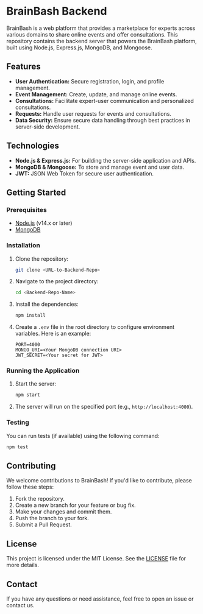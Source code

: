 # BrainBash Backend

BrainBash is a web platform that provides a marketplace for experts across various domains to share online events and offer consultations. This repository contains the backend server that powers the BrainBash platform, built using Node.js, Express.js, MongoDB, and Mongoose.

## Features
- **User Authentication:** Secure registration, login, and profile management.
- **Event Management:** Create, update, and manage online events.
- **Consultations:** Facilitate expert-user communication and personalized consultations.
- **Requests:** Handle user requests for events and consultations.
- **Data Security:** Ensure secure data handling through best practices in server-side development.

## Technologies
- **Node.js & Express.js:** For building the server-side application and APIs.
- **MongoDB & Mongoose:** To store and manage event and user data.
- **JWT:** JSON Web Token for secure user authentication.

## Getting Started

### Prerequisites
- [Node.js](https://nodejs.org) (v14.x or later)
- [MongoDB](https://www.mongodb.com/)

### Installation
1. Clone the repository:
   ```bash
   git clone <URL-to-Backend-Repo>
   ```
2. Navigate to the project directory:
   ```bash
   cd <Backend-Repo-Name>
   ```
3. Install the dependencies:
   ```bash
   npm install
   ```
4. Create a `.env` file in the root directory to configure environment variables. Here is an example:
   ```env
   PORT=4000
   MONGO_URI=<Your MongoDB connection URI>
   JWT_SECRET=<Your secret for JWT>
   ```

### Running the Application
1. Start the server:
   ```bash
   npm start
   ```
2. The server will run on the specified port (e.g., `http://localhost:4000`).

### Testing
You can run tests (if available) using the following command:
```bash
npm test
```

## Contributing
We welcome contributions to BrainBash! If you'd like to contribute, please follow these steps:
1. Fork the repository.
2. Create a new branch for your feature or bug fix.
3. Make your changes and commit them.
4. Push the branch to your fork.
5. Submit a Pull Request.

## License
This project is licensed under the MIT License. See the [LICENSE](LICENSE) file for more details.

## Contact
If you have any questions or need assistance, feel free to open an issue or contact  us.
